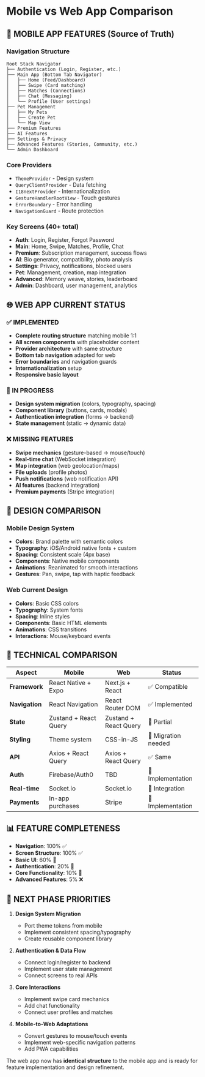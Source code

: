 # Mobile vs Web App Comparison

## 📱 MOBILE APP FEATURES (Source of Truth)

### Navigation Structure
```
Root Stack Navigator
├── Authentication (Login, Register, etc.)
├── Main App (Bottom Tab Navigator)
│   ├── Home (Feed/Dashboard)
│   ├── Swipe (Card matching)
│   ├── Matches (Connections)
│   ├── Chat (Messaging)
│   └── Profile (User settings)
├── Pet Management
│   ├── My Pets
│   ├── Create Pet
│   └── Map View
├── Premium Features
├── AI Features
├── Settings & Privacy
├── Advanced Features (Stories, Community, etc.)
└── Admin Dashboard
```

### Core Providers
- `ThemeProvider` - Design system
- `QueryClientProvider` - Data fetching
- `I18nextProvider` - Internationalization
- `GestureHandlerRootView` - Touch gestures
- `ErrorBoundary` - Error handling
- `NavigationGuard` - Route protection

### Key Screens (40+ total)
- **Auth**: Login, Register, Forgot Password
- **Main**: Home, Swipe, Matches, Profile, Chat
- **Premium**: Subscription management, success flows
- **AI**: Bio generator, compatibility, photo analysis
- **Settings**: Privacy, notifications, blocked users
- **Pet**: Management, creation, map integration
- **Advanced**: Memory weave, stories, leaderboard
- **Admin**: Dashboard, user management, analytics

## 🌐 WEB APP CURRENT STATUS

### ✅ IMPLEMENTED
- **Complete routing structure** matching mobile 1:1
- **All screen components** with placeholder content
- **Provider architecture** with same structure
- **Bottom tab navigation** adapted for web
- **Error boundaries** and navigation guards
- **Internationalization** setup
- **Responsive basic layout**

### 🔄 IN PROGRESS
- **Design system migration** (colors, typography, spacing)
- **Component library** (buttons, cards, modals)
- **Authentication integration** (forms → backend)
- **State management** (static → dynamic data)

### ❌ MISSING FEATURES
- **Swipe mechanics** (gesture-based → mouse/touch)
- **Real-time chat** (WebSocket integration)
- **Map integration** (web geolocation/maps)
- **File uploads** (profile photos)
- **Push notifications** (web notification API)
- **AI features** (backend integration)
- **Premium payments** (Stripe integration)

## 🎨 DESIGN COMPARISON

### Mobile Design System
- **Colors**: Brand palette with semantic colors
- **Typography**: iOS/Android native fonts + custom
- **Spacing**: Consistent scale (4px base)
- **Components**: Native mobile components
- **Animations**: Reanimated for smooth interactions
- **Gestures**: Pan, swipe, tap with haptic feedback

### Web Current Design
- **Colors**: Basic CSS colors
- **Typography**: System fonts
- **Spacing**: Inline styles
- **Components**: Basic HTML elements
- **Animations**: CSS transitions
- **Interactions**: Mouse/keyboard events

## 🔧 TECHNICAL COMPARISON

| Aspect | Mobile | Web | Status |
|--------|--------|-----|--------|
| **Framework** | React Native + Expo | Next.js + React | ✅ Compatible |
| **Navigation** | React Navigation | React Router DOM | ✅ Implemented |
| **State** | Zustand + React Query | Zustand + React Query | 🔄 Partial |
| **Styling** | Theme system | CSS-in-JS | 🔄 Migration needed |
| **API** | Axios + React Query | Axios + React Query | ✅ Same |
| **Auth** | Firebase/Auth0 | TBD | 🔄 Implementation |
| **Real-time** | Socket.io | Socket.io | 🔄 Integration |
| **Payments** | In-app purchases | Stripe | 🔄 Implementation |

## 📊 FEATURE COMPLETENESS

- **Navigation**: 100% ✅
- **Screen Structure**: 100% ✅
- **Basic UI**: 60% 🔄
- **Authentication**: 20% 🔄
- **Core Functionality**: 10% 🔄
- **Advanced Features**: 5% ❌

## 🎯 NEXT PHASE PRIORITIES

1. **Design System Migration**
   - Port theme tokens from mobile
   - Implement consistent spacing/typography
   - Create reusable component library

2. **Authentication & Data Flow**
   - Connect login/register to backend
   - Implement user state management
   - Connect screens to real APIs

3. **Core Interactions**
   - Implement swipe card mechanics
   - Add chat functionality
   - Connect user profiles and matches

4. **Mobile-to-Web Adaptations**
   - Convert gestures to mouse/touch events
   - Implement web-specific navigation patterns
   - Add PWA capabilities

The web app now has **identical structure** to the mobile app and is ready for feature implementation and design refinement.
